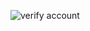![verify account](https://github.com/Ehsan-Rabobi/verify-account/assets/139962810/19e54246-4d5a-41c8-a078-85df1e8ea5a7)
